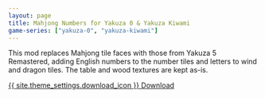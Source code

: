 ```yaml
---
layout: page
title: Mahjong Numbers for Yakuza 0 & Yakuza Kiwami
game-series: ["yakuza-0", "yakuza-kiwami"]
---
```


This mod replaces Mahjong tile faces with those from Yakuza 5 Remastered, adding English numbers to the number tiles and letters to wind and dragon tiles.
The table and wood textures are kept as-is.

<a href="{% link _games/yakuza/yakuza-0.md %}#mahjong-numbers" class="button">{{ site.theme_settings.download_icon }} Download</a>
